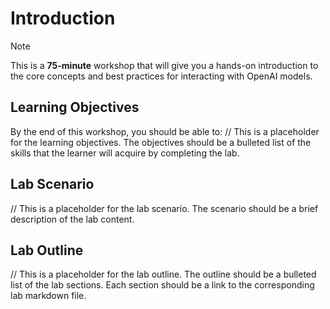 # Introduction

> [!NOTE]
>This is a **75-minute** workshop that will give you a hands-on introduction to the core concepts and best practices for interacting with OpenAI models.

## Learning Objectives

By the end of this workshop, you should be able to:
//  This is a placeholder for the learning objectives. The objectives should be a bulleted list of the skills that the learner will acquire by completing the lab.

## Lab Scenario
// This is a placeholder for the lab scenario. The scenario should be a brief description of the lab content.


## Lab Outline
// This is a placeholder for the lab outline. The outline should be a bulleted list of the lab sections. Each section should be a link to the corresponding lab markdown file.
